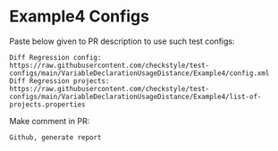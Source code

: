 # Example4 Configs
Paste below given to PR description to use such test configs:
```
Diff Regression config: https://raw.githubusercontent.com/checkstyle/test-configs/main/VariableDeclarationUsageDistance/Example4/config.xml
Diff Regression projects: https://raw.githubusercontent.com/checkstyle/test-configs/main/VariableDeclarationUsageDistance/Example4/list-of-projects.properties
```
Make comment in PR:
```
Github, generate report
```

